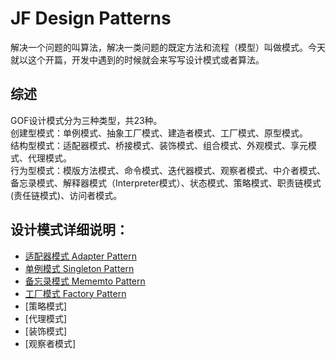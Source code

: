# JF Design Patterns

解决一个问题的叫算法，解决一类问题的既定方法和流程（模型）叫做模式。今天就以这个开篇，开发中遇到的时候就会来写写设计模式或者算法。


## 综述
GOF设计模式分为三种类型，共23种。  
创建型模式：单例模式、抽象工厂模式、建造者模式、工厂模式、原型模式。  
结构型模式：适配器模式、桥接模式、装饰模式、组合模式、外观模式、享元模式、代理模式。  
行为型模式：模版方法模式、命令模式、迭代器模式、观察者模式、中介者模式、备忘录模式、解释器模式（Interpreter模式）、状态模式、策略模式、职责链模式(责任链模式)、访问者模式。  


## 设计模式详细说明：
- [适配器模式 Adapter Pattern](DesignPatterns/adapter.md)
- [单例模式 Singleton Pattern](DesignPatterns/singleton.md)
- [备忘录模式 Mememto Pattern](DesignPatterns/mememto.md)
- [工厂模式 Factory Pattern](DesignPatterns/factory.md)
- [策略模式]
- [代理模式]
- [装饰模式]
- [观察者模式]